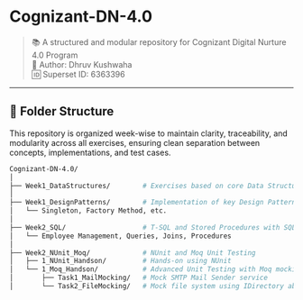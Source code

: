 # Cognizant-DN-4.0

> 📚 A structured and modular repository for Cognizant Digital Nurture 4.0 Program  
> 👤 Author: Dhruv Kushwaha  
> 🆔 Superset ID: 6363396

---

## 📁 Folder Structure

This repository is organized week-wise to maintain clarity, traceability, and modularity across all exercises, ensuring clean separation between concepts, implementations, and test cases.

```bash
Cognizant-DN-4.0/
│
├── Week1_DataStructures/        # Exercises based on core Data Structures in C#
│
├── Week1_DesignPatterns/        # Implementation of key Design Patterns
│   └── Singleton, Factory Method, etc.
│
├── Week2_SQL/                   # T-SQL and Stored Procedures with SQL Server
│   └── Employee Management, Queries, Joins, Procedures
│
├── Week2_NUnit_Moq/             # NUnit and Moq Unit Testing
│   ├── 1_NUnit_Handson/         # Hands-on using NUnit
│   └── 1_Moq_Handson/           # Advanced Unit Testing with Moq mocking
│       ├── Task1_MailMocking/   # Mock SMTP Mail Sender service
│       └── Task2_FileMocking/   # Mock file system using IDirectory abstraction

